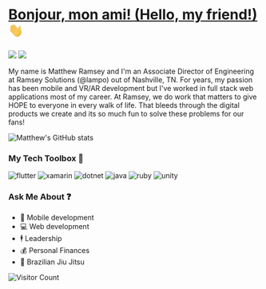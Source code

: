 # [Bonjour, mon ami! (Hello, my friend!) <img src="https://raw.githubusercontent.com/ABSphreak/ABSphreak/master/gifs/Hi.gif" width="30px">](https://matthewramsey.github.io/matthewramsey.tech/)
[<img height="30" src="https://img.shields.io/badge/linkedin-blue.svg?&style=for-the-badge&logo=linkedin&logoColor=white" />](https://www.linkedin.com/in/mr-tech/)
[<img height="30" src="https://img.shields.io/badge/twitter-%231DA1F2.svg?&style=for-the-badge&logo=twitter&logoColor=white" />](https://twitter.com/Matthew__Ramsey)


My name is Matthew Ramsey and I'm an Associate Director of Engineering at Ramsey Solutions (@lampo) out of Nashville, TN. For years, my passion has been mobile and VR/AR development but I've worked in full stack web applications most of my career. At Ramsey, we do work that matters to give HOPE to everyone in every walk of life. That bleeds through the digital products we create and its so much fun to solve these problems for our fans!

![Matthew's GitHub stats](https://github-readme-stats.vercel.app/api?username=MatthewRamsey&count_private=true&show_icons=true&theme=react)


### My Tech Toolbox 🧰

<p align="left">
<img src="https://dashboard.snapcraft.io/site_media/appmedia/2020/03/app_icon_512.png" alt="flutter" width="40" height="40"/> 
<img src="https://cdn.iconscout.com/icon/free/png-512/xamarin-282427.png" alt="xamarin" height="40"/> 
<img src="https://raw.githubusercontent.com/dotnet/brand/master/logo/dotnet-logo.png" alt="dotnet" height="40"/> 
<img src="https://banner2.cleanpng.com/20180605/vkg/kisspng-java-runtime-environment-programming-language-prog-java-5b16ff20784b91.6967505015282337604927.jpg" alt="java" width="40" height="40"/> 
<img src="https://megapng.com/images/bt/ruby-icon-10.png" alt="ruby" width="40" height="40"/>
<img src="https://cdn4.iconfinder.com/data/icons/logos-brands-5/24/unity-512.jpg" alt="unity" width="40" height="40"/>
</p>

### Ask Me About ❓

<ul>
  <li>
    📱 Mobile development
  </li>
  <li>
    💻 Web development
  </li>
  <li>
    🕴️ Leadership
  </li>
  <li>
    💰 Personal Finances
  </li>
  <li>
    🤼 Brazilian Jiu Jitsu
  </li>
  </ul
  
  

![Visitor Count](https://profile-counter.glitch.me/{MatthewRamsey}/count.svg)
